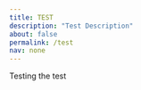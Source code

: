 ```yaml
---
title: TEST
description: "Test Description"   
about: false
permalink: /test
nav: none
--- 
```


Testing the test

